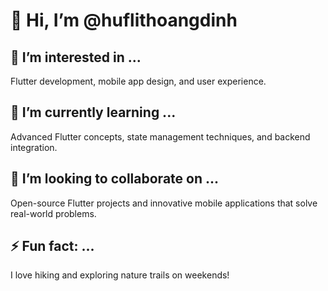 # 👋 Hi, I’m @huflithoangdinh

## 👀 I’m interested in ...
Flutter development, mobile app design, and user experience.

## 🌱 I’m currently learning ...
Advanced Flutter concepts, state management techniques, and backend integration.

## 💞️ I’m looking to collaborate on ...
Open-source Flutter projects and innovative mobile applications that solve real-world problems.

## ⚡ Fun fact: ...
I love hiking and exploring nature trails on weekends!
